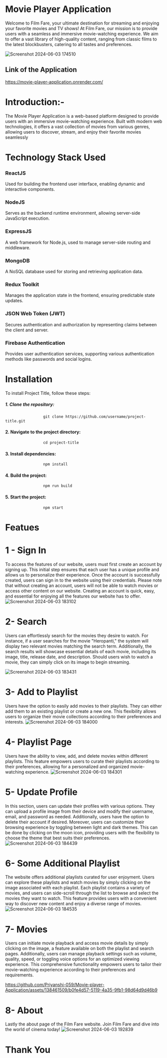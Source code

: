 # Movie Player Application
Welcome to Film Fare, your ultimate destination for streaming and enjoying your favorite movies and TV shows!
At Film Fare, our mission is to provide users with a seamless and immersive movie-watching experience. We aim to offer a vast library of high-quality content, 
ranging from classic films to the latest blockbusters, catering to all tastes and preferences.

![Screenshot 2024-06-03 174510](https://github.com/Priyanshi-059/Movie-player-Application/assets/138461509/8b50e690-d962-48c4-9646-31d5ba1c29e3)


## Link of the Application 

https://movie-player-application.onrender.com/

# Introduction:-
The Movie Player Application is a web-based platform designed to provide users with an immersive movie-watching experience. Built with modern web technologies, 
it offers a vast collection of movies from various genres, allowing users to discover, stream, and enjoy their favorite movies seamlessly


# Technology Stack Used    
### ReactJS
Used for building the frontend user interface, enabling dynamic and interactive components.
### NodeJS
Serves as the backend runtime environment, allowing server-side JavaScript execution.
### ExpressJS
A web framework for Node.js, used to manage server-side routing and middleware.
### MongoDB
A NoSQL database used for storing and retrieving application data.
### Redux Toolkit
Manages the application state in the frontend, ensuring predictable state updates.
### JSON Web Token (JWT)
Secures authentication and authorization by representing claims between the client and server.
### Firebase Authentication
Provides user authentication services, supporting various authentication methods like passwords and social logins.



# Installation
To install Project Title, follow these steps:

##### 1. Clone the repository:
                     git clone https://github.com/username/project-title.git
#### 2. Navigate to the project directory:
                     cd project-title
#### 3. Install dependencies:
                     npm install
#### 4. Build the project:
                     npm run build
#### 5. Start the project:
                     npm start




# Featues

# 1 - Sign In 
To access the features of our website, users must first create an account by signing up. This initial step ensures that each user has a unique profile and allows us to personalize their experience. Once the account is successfully created, users can sign in to the website using their credentials. Please note that without creating an account, users will not be able to watch movies or access other content on our website. Creating an account is quick, easy, and essential for enjoying all the features our website has to offer.
![Screenshot 2024-06-03 183102](https://github.com/Priyanshi-059/Movie-player-Application/assets/138461509/1c765bdc-ef17-4d6a-8b5e-6c4caff3038e)

# 2- Search
Users can effortlessly search for the movies they desire to watch. For instance, if a user searches for the movie "Heropanti," the system will display two relevant movies matching the search term. Additionally, the search results will showcase essential details of each movie, including its image, title, release date, and description. Should users wish to watch a movie, they can simply click on its image to begin streaming.

![Screenshot 2024-06-03 183431](https://github.com/Priyanshi-059/Movie-player-Application/assets/138461509/c34e34fc-6c3e-4a74-b35c-ff6636999d15)

# 3- Add to Playlist 
Users have the option to easily add movies to their playlists. They can either add them to an existing playlist or create a new one. This flexibility allows users to organize their movie collections according to their preferences and interests.
![Screenshot 2024-06-03 184000](https://github.com/Priyanshi-059/Movie-player-Application/assets/138461509/16a90d94-6107-4977-a1cb-7f400c75abfa)

# 4- Playlist Page
Users have the ability to view, add, and delete movies within different playlists. This feature empowers users to curate their playlists according to their preferences, allowing for a personalized and organized movie-watching experience.
![Screenshot 2024-06-03 184301](https://github.com/Priyanshi-059/Movie-player-Application/assets/138461509/3773a02a-7f43-442b-8e3d-1d7e6cb72d02)
 
 # 5- Update Profile
In this section, users can update their profiles with various options. They can upload a profile image from their device and modify their username, email, and password as needed. Additionally, users have the option to delete their account if desired.
Moreover, users can customize their browsing experience by toggling between light and dark themes. This can be done by clicking on the moon icon, providing users with the flexibility to choose the theme that best suits their preferences.
![Screenshot 2024-06-03 184439](https://github.com/Priyanshi-059/Movie-player-Application/assets/138461509/d823207a-113e-4774-82c7-a79e5f242c7b)

# 6- Some Additional Playlist 
The website offers additional playlists curated for user enjoyment. Users can explore these playlists and watch movies by simply clicking on the image associated with each playlist. Each playlist contains a variety of movies, and users can side-scroll through the list to browse and select the movies they want to watch. This feature provides users with a convenient way to discover new content and enjoy a diverse range of movies.
![Screenshot 2024-06-03 184535](https://github.com/Priyanshi-059/Movie-player-Application/assets/138461509/1e9595a6-f0cf-48f1-9973-6936ef084e24)

# 7- Movies 
Users can initiate movie playback and access movie details by simply clicking on the image, a feature available on both the playlist and search pages. Additionally, users can manage playback settings such as volume, quality, speed, or toggling voice options for an optimized viewing experience. This comprehensive functionality empowers users to tailor their movie-watching experience according to their preferences and requirements.






https://github.com/Priyanshi-059/Movie-player-Application/assets/138461509/b0fe4d57-5119-4a35-9fb1-98d64d9d46b9




# 8- About
Lastly the about page of the Film Fare website. Join Film Fare and dive into the world of cinema today!
![Screenshot 2024-06-03 192839](https://github.com/Priyanshi-059/Movie-player-Application/assets/138461509/d1c3f334-59dd-4a6c-8b9b-fdb9edcedbdb)


#              Thank You









